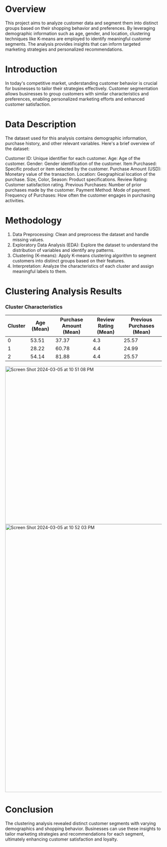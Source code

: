 # Overview
This project aims to analyze customer data and segment them into distinct groups based on their shopping behavior and preferences. By leveraging demographic information such as age, gender, and location, clustering techniques like K-means are employed to identify meaningful customer segments. The analysis provides insights that can inform targeted marketing strategies and personalized recommendations.

# Introduction 
In today's competitive market, understanding customer behavior is crucial for businesses to tailor their strategies effectively. Customer segmentation allows businesses to group customers with similar characteristics and preferences, enabling personalized marketing efforts and enhanced customer satisfaction.

# Data Description 
The dataset used for this analysis contains demographic information, purchase history, and other relevant variables. Here's a brief overview of the dataset:

Customer ID: Unique identifier for each customer.
Age: Age of the customer.
Gender: Gender identification of the customer.
Item Purchased: Specific product or item selected by the customer.
Purchase Amount (USD): Monetary value of the transaction.
Location: Geographical location of the purchase.
Size, Color, Season: Product specifications.
Review Rating: Customer satisfaction rating.
Previous Purchases: Number of prior purchases made by the customer.
Payment Method: Mode of payment.
Frequency of Purchases: How often the customer engages in purchasing activities.

# Methodology
1. Data Preprocessing: Clean and preprocess the dataset and handle missing values.
2. Exploratory Data Analysis (EDA): Explore the dataset to understand the distribution of variables and identify any patterns.
3. Clustering (K-means): Apply K-means clustering algorithm to segment customers into distinct groups based on their features.
4. Interpretation: Analyze the characteristics of each cluster and assign meaningful labels to them.

# Clustering Analysis Results
### Cluster Characteristics

| Cluster | Age (Mean) | Purchase Amount (Mean) | Review Rating (Mean) | Previous Purchases (Mean) |
|---------|------------|------------------------|----------------------|---------------------------|
| 0       | 53.51      | 37.37                  | 4.3                  | 25.57                     |
| 1       | 28.22      | 60.78                  | 4.4                  | 24.99                     |
| 2       | 54.14      | 81.88                  | 4.4                  | 25.57                     |


<img width="509" alt="Screen Shot 2024-03-05 at 10 51 08 PM" src="https://github.com/rimchristian/Customer-Segmentation-Analysis/assets/74616874/7766170e-8891-465b-94b3-e2185b453711">

<img width="863" alt="Screen Shot 2024-03-05 at 10 52 03 PM" src="https://github.com/rimchristian/Customer-Segmentation-Analysis/assets/74616874/1fbdad75-601a-4952-a425-736d1b4cdb7e">


# Conclusion 
The clustering analysis revealed distinct customer segments with varying demographics and shopping behavior. Businesses can use these insights to tailor marketing strategies and recommendations for each segment, ultimately enhancing customer satisfaction and loyalty.












